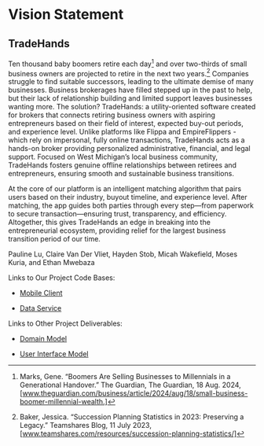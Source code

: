 # Vision Statement

## TradeHands

Ten thousand baby boomers retire each day[^1] and over two-thirds of small business owners are projected to retire in the next two years.[^2] Companies struggle to find suitable successors, leading to the ultimate demise of many businesses. Business brokerages have filled stepped up in the past to help, but their lack of relationship building and limited support leaves businesses wanting more. The solution? TradeHands: a utility-oriented software created for brokers that connects retiring business owners with aspiring entrepreneurs based on their field of interest, expected buy-out periods, and experience level. Unlike platforms like Flippa and EmpireFlippers - which rely on impersonal, fully online transactions, TradeHands acts as a hands-on broker providing personalized administrative, financial, and legal support. Focused on West Michigan’s local business community, TradeHands fosters genuine offline relationships between retirees and entrepreneurs, ensuring smooth and sustainable business transitions.

At the core of our platform is an intelligent matching algorithm that pairs users based on their industry, buyout timeline, and experience level. After matching, the app guides both parties through every step—from paperwork to secure transaction—ensuring trust, transparency, and efficiency. Altogether, this gives TradeHands an edge in breaking into the entrepreneurial ecosystem, providing relief for the largest business transition period of our time.

Pauline Lu, Claire Van Der Vliet, Hayden Stob, Micah Wakefield, Moses Kuria, and Ethan Mwebaza

Links to Our Project Code Bases:

* [Mobile Client](https://github.com/CS262-TradeHands/Client)

* [Data Service](https://github.com/CS262-TradeHands/Service)

Links to Other Project Deliverables:

* [Domain Model](https://github.com/CS262-TradeHands/Project/blob/main/images/TradeHandsDomain.png)

* [User Interface Model](https://github.com/CS262-TradeHands/Project/blob/main/images/IMG_7689.JPEG)

[^1]: Marks, Gene. “Boomers Are Selling Businesses to Millennials in a Generational Handover.” The Guardian, The Guardian, 18 Aug. 2024, [www.theguardian.com/business/article/2024/aug/18/small-business-boomer-millennial-wealth.]
[^2]: Baker, Jessica. “Succession Planning Statistics in 2023: Preserving a Legacy.” Teamshares Blog, 11 July 2023, [www.teamshares.com/resources/succession-planning-statistics/]
